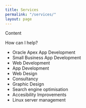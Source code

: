 ```yaml
---
title: Services
permalink: "/services/"
layout: page
---
```


Content

How can I help?

* Oracle Apex App Development
* Small Business App Development
* Web Development
* App Development
* Web Design
* Consultancy
* Graphic Design
* Search engine optimisation
* Accesibility Improvements
* Linux server management